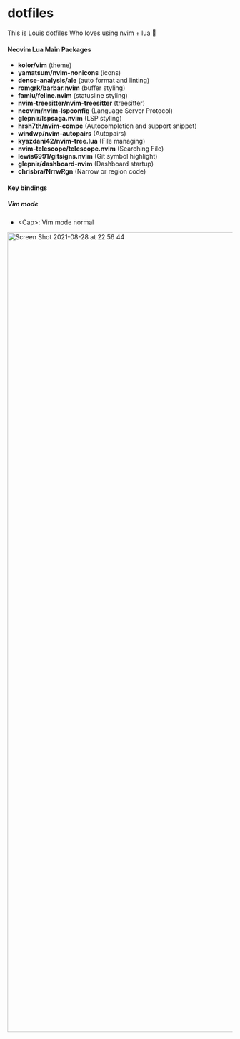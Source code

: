# dotfiles

This is Louis dotfiles Who loves using nvim + lua  🚀 

#### Neovim Lua Main Packages
- **kolor/vim** (theme)
- **yamatsum/nvim-nonicons** (icons)
- **dense-analysis/ale** (auto format and linting)
- **romgrk/barbar.nvim** (buffer styling)
- **famiu/feline.nvim** (statusline styling)
- **nvim-treesitter/nvim-treesitter** (treesitter)
- **neovim/nvim-lspconfig** (Language Server Protocol)
- **glepnir/lspsaga.nvim** (LSP styling)
- **hrsh7th/nvim-compe** (Autocompletion and support snippet)
- **windwp/nvim-autopairs** (Autopairs)
- **kyazdani42/nvim-tree.lua** (File managing)
- **nvim-telescope/telescope.nvim** (Searching File)
- **lewis6991/gitsigns.nvim** (Git symbol highlight)
- **glepnir/dashboard-nvim** (Dashboard startup)
- **chrisbra/NrrwRgn** (Narrow or region code)

#### Key bindings
##### Vim mode
- \<Cap\>: Vim mode normal

<img width="1792" alt="Screen Shot 2021-08-28 at 22 56 44" src="https://user-images.githubusercontent.com/40130936/131223639-26e0d58d-7c4c-4f3e-a087-4e601a298d19.png">





